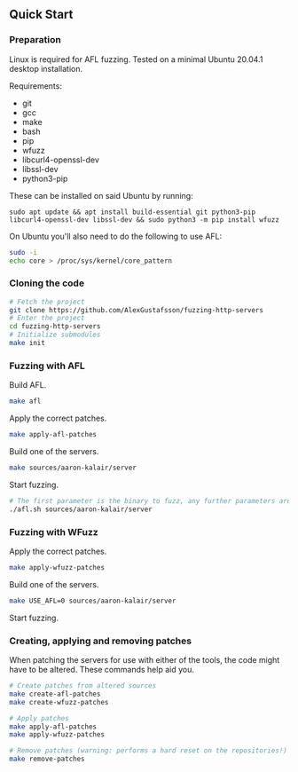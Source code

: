 ## Quick Start

### Preparation

Linux is required for AFL fuzzing. Tested on a minimal Ubuntu 20.04.1 desktop installation.

Requirements:

* git
* gcc
* make
* bash
* pip
* wfuzz
* libcurl4-openssl-dev
* libssl-dev
* python3-pip

These can be installed on said Ubuntu by running:

```
sudo apt update && apt install build-essential git python3-pip libcurl4-openssl-dev libssl-dev && sudo python3 -m pip install wfuzz
```

On Ubuntu you'll also need to do the following to use AFL:

```bash
sudo -i
echo core > /proc/sys/kernel/core_pattern
```

### Cloning the code

```bash
# Fetch the project
git clone https://github.com/AlexGustafsson/fuzzing-http-servers
# Enter the project
cd fuzzing-http-servers
# Initialize submodules
make init
```

### Fuzzing with AFL

Build AFL.

```bash
make afl
```

Apply the correct patches.

```bash
make apply-afl-patches
```

Build one of the servers.

```bash
make sources/aaron-kalair/server
```

Start fuzzing.

```bash
# The first parameter is the binary to fuzz, any further parameters are used as parameters for the binary itself
./afl.sh sources/aaron-kalair/server
```

### Fuzzing with WFuzz

Apply the correct patches.

```bash
make apply-wfuzz-patches
```

Build one of the servers.

```bash
make USE_AFL=0 sources/aaron-kalair/server
```

Start fuzzing.

### Creating, applying and removing patches

When patching the servers for use with either of the tools, the code might have to be altered. These commands help aid you.

```bash
# Create patches from altered sources
make create-afl-patches
make create-wfuzz-patches

# Apply patches
make apply-afl-patches
make apply-wfuzz-patches

# Remove patches (warning: performs a hard reset on the repositories!)
make remove-patches
```
